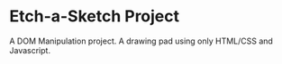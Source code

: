 <h1>Etch-a-Sketch Project</h1>

A DOM Manipulation project. A drawing pad using only HTML/CSS and Javascript.
